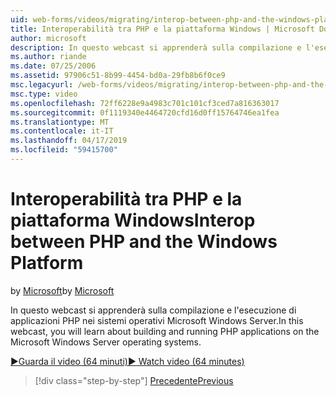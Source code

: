 ```yaml
---
uid: web-forms/videos/migrating/interop-between-php-and-the-windows-platform
title: Interoperabilità tra PHP e la piattaforma Windows | Microsoft Docs
author: microsoft
description: In questo webcast si apprenderà sulla compilazione e l'esecuzione di applicazioni PHP nei sistemi operativi Microsoft Windows Server.
ms.author: riande
ms.date: 07/25/2006
ms.assetid: 97906c51-8b99-4454-bd0a-29fb8b6f0ce9
msc.legacyurl: /web-forms/videos/migrating/interop-between-php-and-the-windows-platform
msc.type: video
ms.openlocfilehash: 72ff6228e9a4983c701c101cf3ced7a816363017
ms.sourcegitcommit: 0f1119340e4464720cfd16d0ff15764746ea1fea
ms.translationtype: MT
ms.contentlocale: it-IT
ms.lasthandoff: 04/17/2019
ms.locfileid: "59415700"
---
```

# <a name="interop-between-php-and-the-windows-platform"></a><span data-ttu-id="16cde-103">Interoperabilità tra PHP e la piattaforma Windows</span><span class="sxs-lookup"><span data-stu-id="16cde-103">Interop between PHP and the Windows Platform</span></span>

<span data-ttu-id="16cde-104">by [Microsoft](https://github.com/microsoft)</span><span class="sxs-lookup"><span data-stu-id="16cde-104">by [Microsoft](https://github.com/microsoft)</span></span>

<span data-ttu-id="16cde-105">In questo webcast si apprenderà sulla compilazione e l'esecuzione di applicazioni PHP nei sistemi operativi Microsoft Windows Server.</span><span class="sxs-lookup"><span data-stu-id="16cde-105">In this webcast, you will learn about building and running PHP applications on the Microsoft Windows Server operating systems.</span></span>

[<span data-ttu-id="16cde-106">&#9654;Guarda il video (64 minuti)</span><span class="sxs-lookup"><span data-stu-id="16cde-106">&#9654; Watch video (64 minutes)</span></span>](https://channel9.msdn.com/Blogs/ASP-NET-Site-Videos/interop-between-php-and-the-windows-platform)

> [!div class="step-by-step"]
> [<span data-ttu-id="16cde-107">Precedente</span><span class="sxs-lookup"><span data-stu-id="16cde-107">Previous</span></span>](introduction-to-aspnet-for-coldfusion-developers-building-an-aspnet-application.md)
